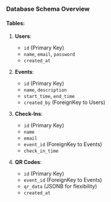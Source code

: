 ### **Database Schema Overview**

#### **Tables**:
1. **Users**:
   - `id` (Primary Key)
   - `name`, `email`, `password`
   - `created_at`

2. **Events**:
   - `id` (Primary Key)
   - `name`, `description`
   - `start_time`, `end_time`
   - `created_by` (ForeignKey to Users)

3. **Check-Ins**:
   - `id` (Primary Key)
   - `name`
   - `email`
   - `event_id` (ForeignKey to Events)
   - `check_in_time`

4. **QR Codes**:
   - `id` (Primary Key)
   - `event_id` (ForeignKey to Events)
   - `qr_data` (JSONB for flexibility)
   - `created_at`

